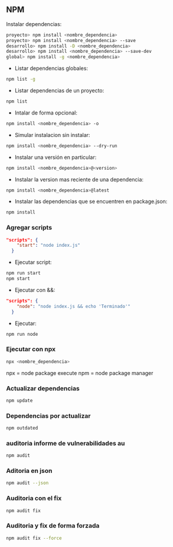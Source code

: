 ## NPM

Instalar dependencias:
```bash
proyecto> npm install <nombre_dependencia> 
proyecto> npm install <nombre_dependencia> --save
desarrollo> npm install -D <nombre_dependencia>
desarrollo> npm install <nombre_dependencia> --save-dev
global> npm install -g <nombre_dependencia>
```
- Listar dependencias globales:
```bash
npm list -g
```
- Listar dependencias de un proyecto:
```bash
npm list
```
- Intalar de forma opcional:
```bash
npm install <nombre_dependencia> -o
```
- Simular instalacion sin instalar:
```bash
npm install <nombre_dependencia> --dry-run
```
- Instalar una versión en particular:
```bash
npm install <nombre_dependencia>@<version>
```

- Instalar la version mas reciente de una dependencia:
```bash
npm install <nombre_dependencia>@latest
```
- Instalar las dependencias que se encuentren en package.json:
```bash
npm install
```

### Agregar scripts
```json
"scripts": {
    "start": "node index.js"
  }
```
- Ejecutar script:
```bash
npm run start
npm start
```

- Ejecutar con &&:
```json
"scripts": {
    "node": "node index.js && echo 'Terminado'"
  }
```
- Ejecutar:
```bash
npm run node
```
 ### Ejecutar con npx
```bash
npx <nombre_dependencia>
```
npx = node package execute
npm = node package manager

### Actualizar dependencias
```bash
npm update
```
### Dependencias por actualizar
```bash
npm outdated
```

### auditoria informe de vulnerabilidades au
```bash
npm audit
```

### Aditoria en json
```bash 
npm audit --json
```
### Auditoria con el fix
```bash
npm audit fix
```

### Auditoria y fix de forma forzada
```bash
npm audit fix --force
```
